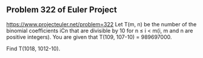 ## Problem 322 of Euler Project 
https://www.projecteuler.net/problem=322
Let T(m, n) be the number of the binomial coefficients iCn that are divisible by 10 for n ≤ i < m(i, m and n are positive integers).
You are given that T(109, 107-10) = 989697000.


Find T(1018, 1012-10).